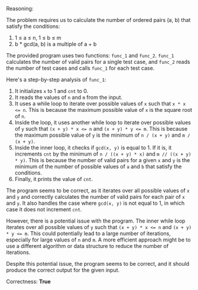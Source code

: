 Reasoning:

The problem requires us to calculate the number of ordered pairs (a, b) that satisfy the conditions:

1. 1 ≤ a ≤ n, 1 ≤ b ≤ m
2. b * gcd(a, b) is a multiple of a + b

The provided program uses two functions: `func_1` and `func_2`. `func_1` calculates the number of valid pairs for a single test case, and `func_2` reads the number of test cases and calls `func_1` for each test case.

Here's a step-by-step analysis of `func_1`:

1. It initializes `x` to 1 and `cnt` to 0.
2. It reads the values of `n` and `m` from the input.
3. It uses a while loop to iterate over possible values of `x` such that `x * x <= n`. This is because the maximum possible value of `x` is the square root of `n`.
4. Inside the loop, it uses another while loop to iterate over possible values of `y` such that `(x + y) * x <= n` and `(x + y) * y <= m`. This is because the maximum possible value of `y` is the minimum of `n / (x + y)` and `m / (x + y)`.
5. Inside the inner loop, it checks if `gcd(x, y)` is equal to 1. If it is, it increments `cnt` by the minimum of `n / ((x + y) * x)` and `m // ((x + y) * y)`. This is because the number of valid pairs for a given `x` and `y` is the minimum of the number of possible values of `a` and `b` that satisfy the conditions.
6. Finally, it prints the value of `cnt`.

The program seems to be correct, as it iterates over all possible values of `x` and `y` and correctly calculates the number of valid pairs for each pair of `x` and `y`. It also handles the case where `gcd(x, y)` is not equal to 1, in which case it does not increment `cnt`.

However, there is a potential issue with the program. The inner while loop iterates over all possible values of `y` such that `(x + y) * x <= n` and `(x + y) * y <= m`. This could potentially lead to a large number of iterations, especially for large values of `n` and `m`. A more efficient approach might be to use a different algorithm or data structure to reduce the number of iterations.

Despite this potential issue, the program seems to be correct, and it should produce the correct output for the given input.

Correctness: **True**
